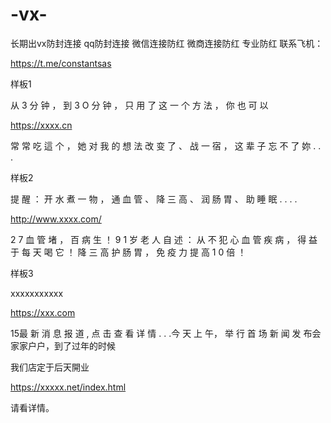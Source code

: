 # -vx-
长期出vx防封连接 qq防封连接  微信连接防红 微商连接防红
专业防红
联系飞机：


https://t.me/constantsas


样板1

从 3 分 钟 ， 到 3 O 分 钟 ， 只 用 了 这 一 个 方 法 ， 你 也 可 以 

https://xxxx.cn

常 常 吃 這 个 ， 她 对 我 的 想 法 改 变 了 、 战 一 宿 ， 这 辈 子 忘 不 了 妳 . . . 


样板2

提 醒 ： 开 水 煮 一 物 ， 通 血 管 、 降 三 高 、 润 肠 胃 、 助 睡 眠 . . . . 

http://www.xxxx.com/

2 7 血 管 堵 ， 百 病 生 ！ 9 1 岁 老 人 自 述 ： 从 不 犯 心 血 管 疾 病 ， 得 益 于 每 天 喝 它 ！ 降 三 高 护 肠 胃 ， 免 疫 力 提 高 1 0 倍 ！ 

样板3

xxxxxxxxxxx

https://xxx.com

15最 新 消 息 报 道 , 点 击 查 看 详 情 .  . .今 天 上 午， 举 行  首 场  新 闻 发 布会家家户户，到了过年的时候



我⁠们⁠店⁠定⁠⁠于⁠后⁠⁠天開⁠业

https://xxxxx.net/index.html

⁠请⁠看⁠详⁠情⁠。
